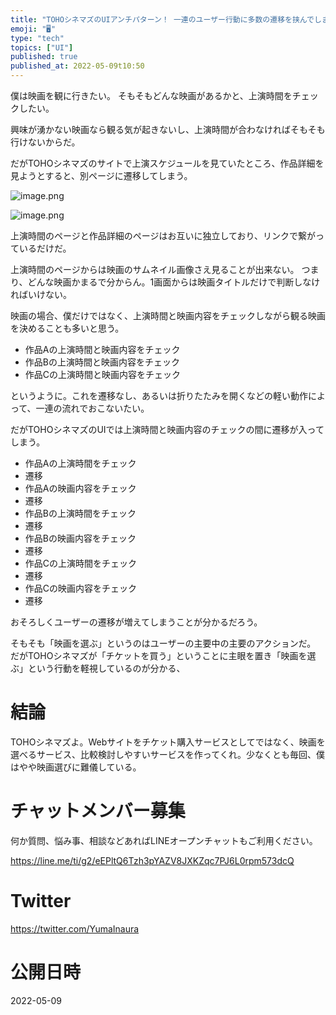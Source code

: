 ```yaml
---
title: "TOHOシネマズのUIアンチパターン！ 一連のユーザー行動に多数の遷移を挟んでしまう"
emoji: "🖥"
type: "tech"
topics: ["UI"]
published: true
published_at: 2022-05-09t10:50
---
```


僕は映画を観に行きたい。
そもそもどんな映画があるかと、上演時間をチェックしたい。

興味が湧かない映画なら観る気が起きないし、上演時間が合わなければそもそも行けないからだ。

だがTOHOシネマズのサイトで上演スケジュールを見ていたところ、作品詳細を見ようとすると、別ページに遷移してしまう。

![image.png](https://qiita-image-store.s3.ap-northeast-1.amazonaws.com/0/89618/b044a251-cd1b-3cd6-51b4-c7efdcede6d9.png)

![image.png](https://qiita-image-store.s3.ap-northeast-1.amazonaws.com/0/89618/8dab3ceb-d5f6-4eda-0c4d-97ecec726e8c.png)

上演時間のページと作品詳細のページはお互いに独立しており、リンクで繋がっているだけだ。

上演時間のページからは映画のサムネイル画像さえ見ることが出来ない。
つまり、どんな映画かまるで分からん。1画面からは映画タイトルだけで判断しなければいけない。

映画の場合、僕だけではなく、上演時間と映画内容をチェックしながら観る映画を決めることも多いと思う。

- 作品Aの上演時間と映画内容をチェック
- 作品Bの上演時間と映画内容をチェック
- 作品Cの上演時間と映画内容をチェック

というように。これを遷移なし、あるいは折りたたみを開くなどの軽い動作によって、一連の流れでおこないたい。

だがTOHOシネマズのUIでは上演時間と映画内容のチェックの間に遷移が入ってしまう。

- 作品Aの上演時間をチェック
- 遷移
- 作品Aの映画内容をチェック
- 遷移
- 作品Bの上演時間をチェック
- 遷移
- 作品Bの映画内容をチェック
- 遷移
- 作品Cの上演時間をチェック
- 遷移
- 作品Cの映画内容をチェック
- 遷移

おそろしくユーザーの遷移が増えてしまうことが分かるだろう。

そもそも「映画を選ぶ」というのはユーザーの主要中の主要のアクションだ。
だがTOHOシネマズが「チケットを買う」ということに主眼を置き「映画を選ぶ」という行動を軽視しているのが分かる、

# 結論

TOHOシネマズよ。Webサイトをチケット購入サービスとしてではなく、映画を選べるサービス、比較検討しやすいサービスを作ってくれ。少なくとも毎回、僕はやや映画選びに難儀している。










<!-- Update From Qiita API -->

# チャットメンバー募集


何か質問、悩み事、相談などあればLINEオープンチャットもご利用ください。

https://line.me/ti/g2/eEPltQ6Tzh3pYAZV8JXKZqc7PJ6L0rpm573dcQ





# Twitter


https://twitter.com/YumaInaura


<!-- Update From Qiita API -->



# 公開日時

2022-05-09
